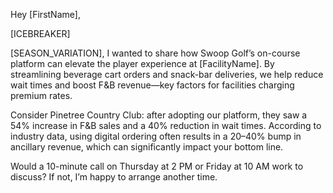 Hey [FirstName],

[ICEBREAKER]

[SEASON_VARIATION], I wanted to share how Swoop Golf’s on-course platform can elevate the player experience at [FacilityName]. By streamlining beverage cart orders and snack-bar deliveries, we help reduce wait times and boost F&B revenue—key factors for facilities charging premium rates.

Consider Pinetree Country Club: after adopting our platform, they saw a 54% increase in F&B sales and a 40% reduction in wait times. According to industry data, using digital ordering often results in a 20–40% bump in ancillary revenue, which can significantly impact your bottom line.

Would a 10-minute call on Thursday at 2 PM or Friday at 10 AM work to discuss? If not, I’m happy to arrange another time.